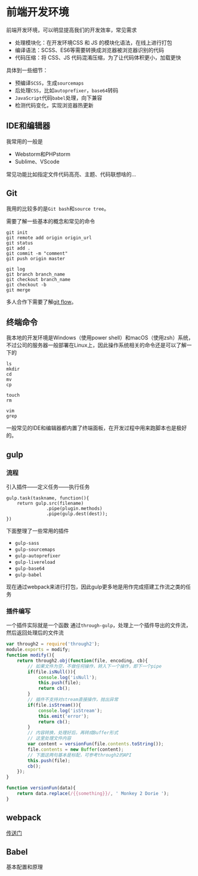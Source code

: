 前端开发环境
===

前端开发环境，可以明显提高我们的开发效率，常见需求
* 处理模块化：在开发环境CSS 和 JS 的模块化语法，在线上进行打包
* 编译语法：SCSS、ES6等需要转换成浏览器被浏览器识别的代码
* 代码压缩：将 CSS、JS 代码混淆压缩，为了让代码体积更小，加载更快

具体到一些细节：
* 预编译`SCSS`，生成`sourcemaps`
* 后处理`CSS`，比如`autoprefixer`，`base64`转码
* `JavaScript`代码`babel`处理，向下兼容
* 检测代码变化，实现浏览器热更新

## IDE和编辑器
我常用的一般是
* Webstorm和PHPstorm
* Sublime、VScode

常见功能比如指定文件代码高亮、主题、代码联想啥的...

## Git
我用的比较多的是`Git bash`和`source tree`。

需要了解一些基本的概念和常见的命令
```
git init 
git remote add origin origin_url
git status
git add .
git commit -m "comment"
git push origin master

git log 
git branch branch_name
git checkout branch_name
git checkout -b
git merge
```
多人合作下需要了解[git flow](https://www.git-tower.com/learn/git/ebook/cn/command-line/advanced-topics/git-flow)。

## 终端命令
我本地的开发环境是Windows（使用power shell）和macOS（使用zsh）系统，不过公司的服务器一般部署在Linux上，因此操作系统相关的命令还是可以了解一下的
```
ls
mkdir
cd 
mv
cp

touch
rm

vim
grep 
```
一般常见的IDE和编辑器都内置了终端面板，在开发过程中用来跑脚本也是极好的。

## gulp
### 流程
引入插件——定义任务——执行任务
```
gulp.task(taskname, function(){
  	return gulp.src(filename)
  			   .pipe(plugin.methods)
  			   .pipe(gulp.dest(dest));
})
```

下面整理了一些常用的插件
* `gulp-sass`
* `gulp-sourcemaps`
* `gulp-autoprefixer`
* `gulp-livereload`
* `gulp-base64`
* `gulp-babel`

现在通过webpack来进行打包，因此gulp更多地是用作完成搭建工作流之类的任务

### 插件编写
一个插件实际就是一个函数
通过`through-gulp`，处理上一个插件导出的文件流，然后返回处理后的文件流

```js
var through2 = require('through2');
module.exports = modify;
function modify(){
    return through2.obj(function(file, encoding, cb){
        // 如果文件为空，不做任何操作，转入下一个操作，即下一个pipe
        if(file.isNull()){
            console.log('isNull');
            this.push(file);
            return cb();
        }
        // 插件不支持对stream直接操作，抛出异常
        if(file.isStream()){
            console.log('isStream');
            this.emit('error');
            return cb();
        }
        // 内容转换，处理好后，再转成Buffer形式
		// 这里处理文件内容
        var content = versionFun(file.contents.toString());
        file.contents = new Buffer(content);
        // 下面这两句基本是标配，可参考through2的API
        this.push(file);
        cb();
    });
}

function versionFun(data){
    return data.replace(/{{something}}/, ' Monkey 2 Dorie ');
}
```

## webpack
[传送门](./webpack.md)


## Babel
基本配置和原理

